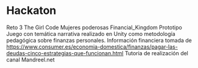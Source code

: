 # Hackaton
Reto 3 The Girl Code Mujeres poderosas
Financial_Kingdom
Prototipo Juego con temática narrativa realizado en Unity como metodología pedagógica sobre finanzas personales. 
Información financiera tomada de https://www.consumer.es/economia-domestica/finanzas/pagar-las-deudas-cinco-estrategias-que-funcionan.html Tutoria de realización del canal Mandreel.net
